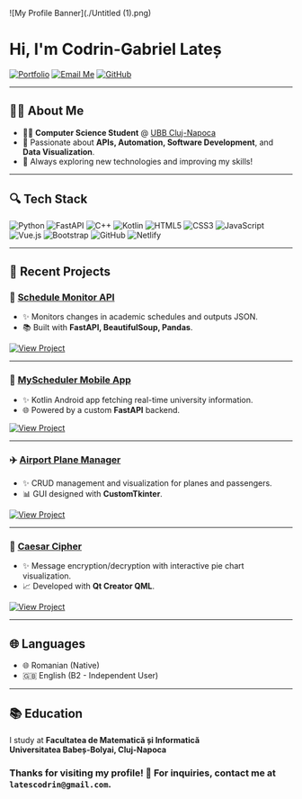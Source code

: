 ![My Profile Banner](./Untitled (1).png)

# Hi, I'm **Codrin-Gabriel Lateș**

[![Portfolio](https://img.shields.io/badge/Website-Visit-blue?style=for-the-badge&logo=google-chrome)](http://latescodrin.com)
[![Email Me](https://img.shields.io/badge/Email-latescodrin@gmail.com-red?style=for-the-badge&logo=gmail)](mailto:latescodrin@gmail.com)
[![GitHub](https://img.shields.io/badge/GitHub-lates--codrin-181717?style=for-the-badge&logo=github)](https://github.com/lates-codrin)

---

## 👩‍🎓 About Me

- 👩‍🏫 **Computer Science Student** @ [UBB Cluj-Napoca](https://www.cs.ubbcluj.ro/)
- 🔢 Passionate about **APIs, Automation, Software Development**, and **Data Visualization**.
- 🚀 Always exploring new technologies and improving my skills!

---

## 🔍 Tech Stack

![Python](https://img.shields.io/badge/Python-3670A0?style=for-the-badge&logo=python&logoColor=yellow)
![FastAPI](https://img.shields.io/badge/FastAPI-005571?style=for-the-badge&logo=fastapi)
![C++](https://img.shields.io/badge/C++-00599C?style=for-the-badge&logo=c%2B%2B&logoColor=white)
![Kotlin](https://img.shields.io/badge/Kotlin-7F52FF?style=for-the-badge&logo=kotlin&logoColor=white)
![HTML5](https://img.shields.io/badge/HTML5-E34F26?style=for-the-badge&logo=html5&logoColor=white)
![CSS3](https://img.shields.io/badge/CSS3-1572B6?style=for-the-badge&logo=css3&logoColor=white)
![JavaScript](https://img.shields.io/badge/JavaScript-F7DF1E?style=for-the-badge&logo=javascript&logoColor=black)
![Vue.js](https://img.shields.io/badge/Vue.js-35495E?style=for-the-badge&logo=vue.js&logoColor=4FC08D)
![Bootstrap](https://img.shields.io/badge/Bootstrap-563D7C?style=for-the-badge&logo=bootstrap&logoColor=white)
![GitHub](https://img.shields.io/badge/GitHub-100000?style=for-the-badge&logo=github&logoColor=white)
![Netlify](https://img.shields.io/badge/Netlify-00C7B7?style=for-the-badge&logo=netlify&logoColor=white)

---

## 📅 Recent Projects

### 🚀 [Schedule Monitor API](https://github.com/lates-codrin/ScheduleMonitor)
- ✨ Monitors changes in academic schedules and outputs JSON.
- 📚 Built with **FastAPI, BeautifulSoup, Pandas**.

[![View Project](https://img.shields.io/badge/Visit%20Repository-181717?style=for-the-badge&logo=github)](https://github.com/lates-codrin/ScheduleMonitor)

---

### 📱 [MyScheduler Mobile App](https://github.com/lates-codrin/MyScheduler)
- ✨ Kotlin Android app fetching real-time university information.
- 🌐 Powered by a custom **FastAPI** backend.

[![View Project](https://img.shields.io/badge/Visit%20Repository-181717?style=for-the-badge&logo=github)](https://github.com/lates-codrin/MyScheduler)

---

### ✈️ [Airport Plane Manager](https://github.com/lates-codrin/airport-plane-manager)
- ✨ CRUD management and visualization for planes and passengers.
- 📊 GUI designed with **CustomTkinter**.

[![View Project](https://img.shields.io/badge/Visit%20Repository-181717?style=for-the-badge&logo=github)](https://github.com/lates-codrin/airport-plane-manager)

---

### 🔐 [Caesar Cipher](https://github.com/lates-codrin/Caesar-Cipher)
- ✨ Message encryption/decryption with interactive pie chart visualization.
- 📈 Developed with **Qt Creator QML**.

[![View Project](https://img.shields.io/badge/Visit%20Repository-181717?style=for-the-badge&logo=github)](https://github.com/lates-codrin/Caesar-Cipher)

---

## 🌐 Languages

- 🌐 Romanian (Native)
- 🇬🇧 English (B2 - Independent User)

---

## 📚 Education

I study at
**Facultatea de Matematică și Informatică**  
**Universitatea Babeș-Bolyai, Cluj-Napoca**  


### Thanks for visiting my profile! 🙌 For inquiries, contact me at `latescodrin@gmail.com`.
